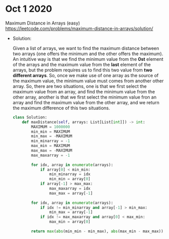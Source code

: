 # Oct 1 2020

Maximum Distance in Arrays (easy)
https://leetcode.com/problems/maximum-distance-in-arrays/solution/

- Solution:

    Given a list of arrays, we want to find the maximum distance between two arrays (one offers the minimum and the other offers the maximum). An intuitive way is that we find the minimum value from the **0st** element of the arrays and the maximum value from the **last** element of the arrays, but the problem requires us to find this two value from **two different arrays**. So, once we make use of one array as the source of the maximum value, the minimum value must comes from another other array. So, there are two situations, one is that we first select the maximum value from an array, and find the minimum value from the other array, another is that we first select the minimum value fron an array and find the maximum value from the other array, and we return the maximum difference of this two situations. 

    ```python
    class Solution:
        def maxDistance(self, arrays: List[List[int]]) -> int:
            MAXIMUM = 1000000
            min_min = MAXIMUM
            min_max = -MAXIMUM
            min_minarray = -1
            max_min = MAXIMUM
            max_max = -MAXIMUM
            max_maxarray = -1
            
            for idx, array in enumerate(arrays):
                if array[0] < min_min:
                    min_minarray = idx
                    min_min = array[0]
                if array[-1] > max_max:
                    max_maxarray = idx
                    max_max = array[-1]
                    
            for idx, array in enumerate(arrays):
                if idx != min_minarray and array[-1] > min_max:
                    min_max = array[-1]
                if idx != max_maxarray and array[0] < max_min:
                    max_min = array[0]
                    
            return max(abs(min_min - min_max), abs(max_min - max_max))
    ```